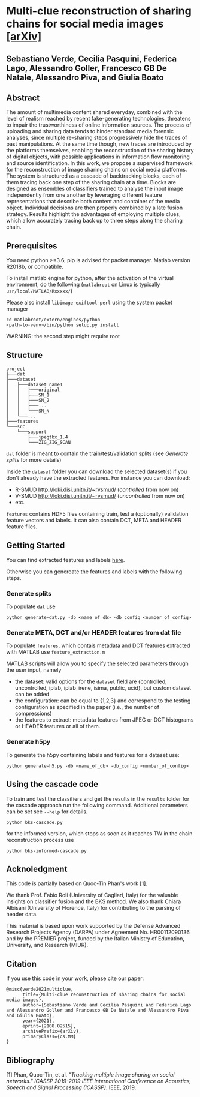 # Multi-clue reconstruction of sharing chains for social media images [[arXiv]](http://arxiv.org/abs/2108.02515)

## Sebastiano Verde, Cecilia Pasquini, Federica Lago, Alessandro Goller, Francesco GB De Natale, Alessandro Piva, and Giulia Boato

## Abstract

The amount of multimedia content shared everyday, combined with the level of realism reached by recent fake-generating technologies, threatens to impair the trustworthiness of online information sources. The process of uploading and sharing data tends to hinder standard media forensic analyses, since multiple re-sharing steps progressively hide the traces of past manipulations. At the same time though, new traces are introduced by the platforms themselves, enabling the reconstruction of the sharing history of digital objects, with possible applications in information flow monitoring and source identification. In this work, we propose a supervised framework for the reconstruction of image sharing chains on social media platforms. The system is structured as a cascade of backtracking blocks, each of them tracing back one step of the sharing chain at a time. Blocks are designed as ensembles of classifiers trained to analyse the input image independently from one another by leveraging different feature representations that describe both content and container of the media object. Individual decisions are then properly combined by a late fusion strategy. Results highlight the advantages of employing multiple clues, which allow accurately tracing back up to three steps along the sharing chain.

## Prerequisites

You need python >=3.6, pip is advised for packet manager.
Matlab version R2018b, or compatible.

To install matlab engine for python, after the activation of the virtual environment, do the following (`matlabroot` on Linux is typically `usr/local/MATLAB/Rxxxxx/`)

Please also install `libimage-exiftool-perl` using the system packet manager

```
cd matlabroot/extern/engines/python
<path-to-venv>/bin/python setup.py install
```

WARNING: the second step might require root

## Structure

```
project
├───dat
├───dataset
│   ├───dataset_name1
│   │   ├───original
│   │   ├───SN_1
│   │   ├───SN_2
│   │   ├───...
│   │   └───SN_N
│   └───...
├───features
└───src
    └───support
        ├───jpegtbx_1.4
        └───ZIG_ZIG_SCAN

```

`dat` folder is meant to contain the train/test/validation splits (see _Generate splits_ for more details)

Inside the `dataset` folder you can download the selected dataset(s) if you don't already have the extracted features. For instance you can download:

- R-SMUD http://loki.disi.unitn.it/~rvsmud/ (_controlled_ from now on)
- V-SMUD http://loki.disi.unitn.it/~rvsmud/ (_uncontrolled_ from now on)
- etc.

`features` contains HDF5 files containing train, test a (optionally) validation feature vectors and labels.
It can also contain DCT, META and HEADER feature files.

## Getting Started

You can find extracted features and labels [here](https://drive.google.com/file/d/1t5gjDJdeFZeYvxR97NIKzWjGK3JNjy-G/view?usp=sharing).

Otherwise you can genereate the features and labels with the following steps.

### Generate splits

To populate `dat` use

```
python generate-dat.py -db <name_of_db> -db_config <number_of_config>

```

### Generate META, DCT and/or HEADER features from dat file

To populate `features`, which contais metadata and DCT features extracted with MATLAB use `feature_extraction.m`

MATLAB scripts will allow you to specify the selected parameters through the user input, namely

- the dataset: valid options for the `dataset` field are {controlled, uncontrolled, iplab, iplab_irene, isima, public, ucid}, but custom dataset can be added
- the configuration: can be equal to {1,2,3} and correspond to the testing configuration as specified in the paper (i.e., the number of compressions)
- the features to extract: metadata features from JPEG or DCT histograms or HEADER features or all of them.

### Generate h5py

To generate the h5py containing labels and features for a dataset use:

```
python generate-h5.py -db <name_of_db> -db_config <number_of_config>

```

## Using the cascade code

To train and test the classifiers and get the results in the `results` folder for the cascade approach run the following command. Additional parameters can be set see `--help` for details.

```
python bks-cascade.py
```

for the informed version, which stops as soon as it reaches TW in the chain reconstruction process use

```
python bks-informed-cascade.py
```

## Acknoledgment

This code is partially based on Quoc-Tin Phan's work [1].

We thank Prof. Fabio Roli (University of Cagliari, Italy) for the valuable insights on classifier fusion and the BKS method. We also thank Chiara Albisani (University of Florence, Italy) for contributing to the parsing of header data.

This material is based upon work supported by the Defense Advanced Research Projects Agency (DARPA) under Agreement No. HR00112090136 and by the PREMIER project, funded by the Italian Ministry of Education, University, and Research (MIUR).

## Citation

If you use this code in your work, please cite our paper:

```
@misc{verde2021multiclue,
      title={Multi-clue reconstruction of sharing chains for social media images},
      author={Sebastiano Verde and Cecilia Pasquini and Federica Lago and Alessandro Goller and Francesco GB De Natale and Alessandro Piva and Giulia Boato},
      year={2021},
      eprint={2108.02515},
      archivePrefix={arXiv},
      primaryClass={cs.MM}
}
```

## Bibliography

[1] Phan, Quoc-Tin, et al. _"Tracking multiple image sharing on social networks." ICASSP 2019-2019 IEEE International Conference on Acoustics, Speech and Signal Processing (ICASSP)_. IEEE, 2019.
